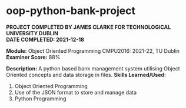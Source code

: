 # oop-python-bank-project

**PROJECT COMPLETED BY JAMES CLARKE FOR TECHNOLOGICAL UNIVERSITY DUBLIN**  
**DATE COMPLETED: 2021-12-18**

**Module:** Object Oriented Programming CMPU2016: 2021-22, TU Dublin  
**Examiner Score:** 88%

**Description:** A python based bank management system utilising Object Oriented concepts and data storage in files.
**Skills Learned/Used:**  
1. Object Oriented Programming
2. Use of the JSON format to store and manage data
3. Python Programming
